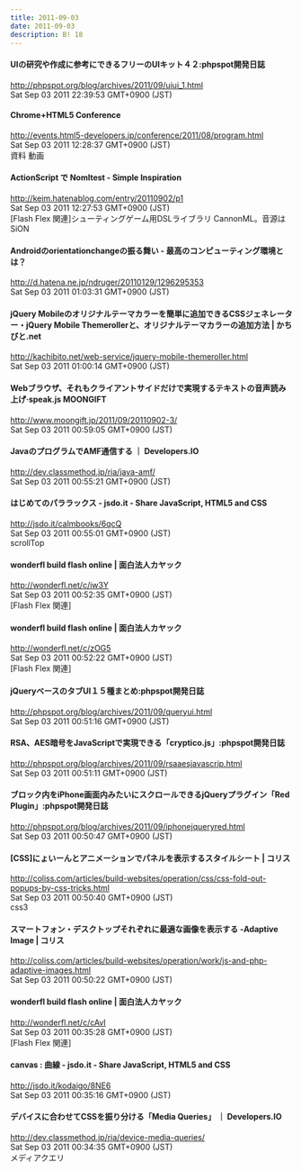 ```yaml
---
title: 2011-09-03
date: 2011-09-03
description: B! 18
---
```


#### UIの研究や作成に参考にできるフリーのUIキット４２:phpspot開発日誌
http://phpspot.org/blog/archives/2011/09/uiui_1.html<br>
Sat Sep 03 2011 22:39:53 GMT+0900 (JST)<br>


#### Chrome+HTML5 Conference
http://events.html5-developers.jp/conference/2011/08/program.html<br>
Sat Sep 03 2011 12:28:37 GMT+0900 (JST)<br>
資料  動画


#### ActionScript で Nomltest - Simple Inspiration
http://keim.hatenablog.com/entry/20110902/p1<br>
Sat Sep 03 2011 12:27:53 GMT+0900 (JST)<br>
[Flash Flex 関連]シューティングゲーム用DSLライブラリ CannonML。音源はSiON


####  Androidのorientationchangeの振る舞い - 最高のコンピューティング環境とは？
http://d.hatena.ne.jp/ndruger/20110129/1296295353<br>
Sat Sep 03 2011 01:03:31 GMT+0900 (JST)<br>


#### jQuery Mobileのオリジナルテーマカラーを簡単に追加できるCSSジェネレーター・jQuery Mobile Themerollerと、オリジナルテーマカラーの追加方法 | かちびと.net
http://kachibito.net/web-service/jquery-mobile-themeroller.html<br>
Sat Sep 03 2011 01:00:14 GMT+0900 (JST)<br>


#### Webブラウザ、それもクライアントサイドだけで実現するテキストの音声読み上げ·speak.js MOONGIFT
http://www.moongift.jp/2011/09/20110902-3/<br>
Sat Sep 03 2011 00:59:05 GMT+0900 (JST)<br>


#### JavaのプログラムでAMF通信する ｜ Developers.IO
http://dev.classmethod.jp/ria/java-amf/<br>
Sat Sep 03 2011 00:55:21 GMT+0900 (JST)<br>


#### はじめてのパララックス - jsdo.it - Share JavaScript, HTML5 and CSS
http://jsdo.it/calmbooks/6qcQ<br>
Sat Sep 03 2011 00:55:01 GMT+0900 (JST)<br>
scrollTop


#### wonderfl build flash online | 面白法人カヤック
http://wonderfl.net/c/iw3Y<br>
Sat Sep 03 2011 00:52:35 GMT+0900 (JST)<br>
[Flash Flex 関連]


#### wonderfl build flash online | 面白法人カヤック
http://wonderfl.net/c/zOG5<br>
Sat Sep 03 2011 00:52:22 GMT+0900 (JST)<br>
[Flash Flex 関連]


#### jQueryベースのタブUI１５種まとめ:phpspot開発日誌
http://phpspot.org/blog/archives/2011/09/queryui.html<br>
Sat Sep 03 2011 00:51:16 GMT+0900 (JST)<br>


#### RSA、AES暗号をJavaScriptで実現できる「cryptico.js」:phpspot開発日誌
http://phpspot.org/blog/archives/2011/09/rsaaesjavascrip.html<br>
Sat Sep 03 2011 00:51:11 GMT+0900 (JST)<br>


#### ブロック内をiPhone画面内みたいにスクロールできるjQueryプラグイン「Red Plugin」:phpspot開発日誌
http://phpspot.org/blog/archives/2011/09/iphonejqueryred.html<br>
Sat Sep 03 2011 00:50:47 GMT+0900 (JST)<br>


####   [CSS]にょいーんとアニメーションでパネルを表示するスタイルシート | コリス
http://coliss.com/articles/build-websites/operation/css/css-fold-out-popups-by-css-tricks.html<br>
Sat Sep 03 2011 00:50:40 GMT+0900 (JST)<br>
css3


####   スマートフォン・デスクトップそれぞれに最適な画像を表示する -Adaptive Image | コリス
http://coliss.com/articles/build-websites/operation/work/js-and-php-adaptive-images.html<br>
Sat Sep 03 2011 00:50:22 GMT+0900 (JST)<br>


#### wonderfl build flash online | 面白法人カヤック
http://wonderfl.net/c/cAvI<br>
Sat Sep 03 2011 00:35:28 GMT+0900 (JST)<br>
[Flash Flex 関連]


#### canvas : 曲線 - jsdo.it - Share JavaScript, HTML5 and CSS
http://jsdo.it/kodaigo/8NE6<br>
Sat Sep 03 2011 00:35:16 GMT+0900 (JST)<br>


#### デバイスに合わせてCSSを振り分ける「Media Queries」 ｜ Developers.IO
http://dev.classmethod.jp/ria/device-media-queries/<br>
Sat Sep 03 2011 00:34:35 GMT+0900 (JST)<br>
メディアクエリ



